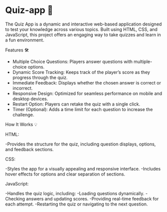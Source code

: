 # Quiz-app 🧠

The Quiz App is a dynamic and interactive web-based application designed to test your knowledge across various topics. Built using HTML, CSS, and JavaScript, this project offers an engaging way to take quizzes and learn in a fun environment.

Features 🛠️

- Multiple Choice Questions: Players answer questions with multiple-choice options.
- Dynamic Score Tracking: Keeps track of the player’s score as they progress through the quiz.
- Immediate Feedback: Displays whether the chosen answer is correct or incorrect.
- Responsive Design: Optimized for seamless performance on mobile and desktop devices.
- Restart Option: Players can retake the quiz with a single click.
- Timer (Optional): Adds a time limit for each question to increase the challenge.

How It Works 💡

HTML:

-Provides the structure for the quiz, including question displays, options, and feedback sections.

CSS:

-Styles the app for a visually appealing and responsive interface.
-Includes hover effects for options and clear separation of sections.
  
JavaScript:

-Handles the quiz logic, including:
-Loading questions dynamically.
-Checking answers and updating scores.
-Providing real-time feedback for each attempt.
-Restarting the quiz or navigating to the next question.
